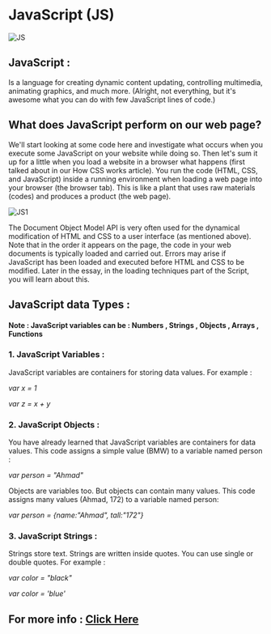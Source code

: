 # JavaScript (JS)

![JS](https://geekboots.sfo2.cdn.digitaloceanspaces.com/post/javascript-1567486564472.jpg)

## JavaScript : 

Is a language for creating dynamic content updating, controlling multimedia, animating graphics, and much more. (Alright, not everything, but it's awesome what you can do with few JavaScript lines of code.)

## What does JavaScript perform on our web page?
We'll start looking at some code here and investigate what occurs when you execute some JavaScript on your website while doing so. Then let's sum it up for a little when you load a website in a browser what happens (first talked about in our How CSS works article). You run the code (HTML, CSS, and JavaScript) inside a running environment when loading a web page into your browser (the browser tab). This is like a plant that uses raw materials (codes) and produces a product (the web page). 

![JS1](https://developer.mozilla.org/en-US/docs/Learn/JavaScript/First_steps/What_is_JavaScript/execution.png)

The Document Object Model API is very often used for the dynamical modification of HTML and CSS to a user interface (as mentioned above). Note that in the order it appears on the page, the code in your web documents is typically loaded and carried out. Errors may arise if JavaScript has been loaded and executed before HTML and CSS to be modified. Later in the essay, in the loading techniques part of the Script, you will learn about this.

## JavaScript data Types :
#### **Note : JavaScript variables can be : Numbers , Strings , Objects , Arrays , Functions**

### 1. JavaScript Variables :

JavaScript variables are containers for storing data values. For example :

*var x = 1*

*var z = x + y*

### 2. JavaScript Objects :

You have already learned that JavaScript variables are containers for data values. This code assigns a simple value (BMW) to a variable named person :

*var person = "Ahmad"*

Objects are variables too. But objects can contain many values. This code assigns many values (Ahmad, 172) to a variable named person:

*var person = {name:"Ahmad", tall:"172"}*

### 3. JavaScript Strings :

Strings store text. Strings are written inside quotes. You can use single or double quotes. For example :

*var color = "black"*

*var color = 'blue'*

## For more info : [Click Here](https://www.w3schools.com/whatis/whatis_js.asp)